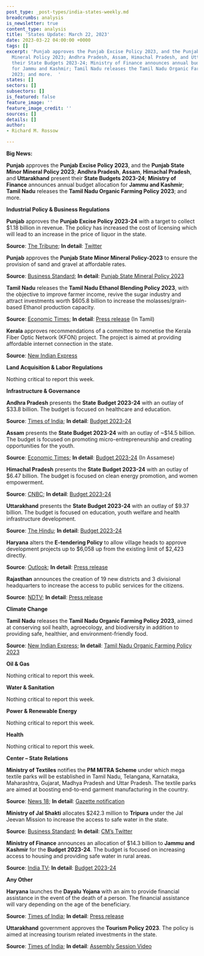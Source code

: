```yaml
---
post_type: _post-types/india-states-weekly.md
breadcrumbs: analysis
is_newsletter: true
content_type: analysis
title: 'States Update: March 22, 2023'
date: 2023-03-22 04:00:00 +0000
tags: []
excerpt: 'Punjab approves the Punjab Excise Policy 2023, and the Punjab State Minor
  Mineral Policy 2023; Andhra Pradesh, Assam, Himachal Pradesh, and Uttarakhand present
  their State Budgets 2023-24; Ministry of Finance announces annual budget allocation
  for Jammu and Kashmir; Tamil Nadu releases the Tamil Nadu Organic Farming Policy
  2023; and more.  '
states: []
sectors: []
subsectors: []
is_featured: false
feature_image: ''
feature_image_credit: ''
sources: []
details: []
author:
- Richard M. Rossow

---
```

**Big News:**

**Punjab** approves the **Punjab Excise Policy 2023**, and the **Punjab State Minor Mineral Policy 2023**; **Andhra Pradesh**, **Assam**, **Himachal Pradesh**, and **Uttarakhand** present their **State Budgets 2023-24**; **Ministry of Finance** announces annual budget allocation for **Jammu and Kashmir**; **Tamil Nadu** releases the **Tamil Nadu Organic Farming Policy 2023**; and more.

**Industrial Policy & Business Regulations**

**Punjab** approves the **Punjab Excise Policy 2023-24** with a target to collect $1.18 billion in revenue. The policy has increased the cost of licensing which will lead to an increase in the price of liquor in the state.

**Source**: [The Tribune](https://www.tribuneindia.com/news/punjab/new-excise-policy-out-liquor-dearer-486881); **In detail**: [Twitter](https://twitter.com/PunjabGovtIndia/status/1634223938627837952)

**Punjab** approves the **Punjab State Minor Mineral Policy-2023** to ensure the provision of sand and gravel at affordable rates.

**Source**: [Business Standard](https://www.business-standard.com/article/current-affairs/punjab-cabinet-approves-excise-policy-2023-24-with-rs-9-754-cr-target-123031001320_1.html); **In detail**: [Punjab State Mineral Policy 2023](https://acrobat.adobe.com/id/urn:aaid:sc:VA6C2:bbc8c531-b97f-4304-93c7-55a840c4703d)

**Tamil Nadu** releases the **Tamil Nadu Ethanol Blending Policy 2023**, with the objective to improve farmer income, revive the sugar industry and attract investments worth $605.8 billion to increase the molasses/grain-based Ethanol production capacity.

**Source**: [Economic Times](https://energy.economictimes.indiatimes.com/news/oil-and-gas/tamil-nadu-unveils-ethanol-blending-policy-2023-to-attract-rs-5000-cr-investments/98764631); **In detail**: [Press release](http://cms.tn.gov.in/sites/default/files/press_release/pr180323_571.pdf) (In Tamil)

**Kerala** approves recommendations of a committee to monetise the Kerala Fiber Optic Network (KFON) project. The project is aimed at providing affordable internet connection in the state.

**Source**: [New Indian Express](https://www.newindianexpress.com/states/kerala/2023/mar/16/cabinet-nod-for-kerala-fiber-optic-network-project-terms-2556468.html)

**Land Acquisition & Labor Regulations**

Nothing critical to report this week.

**Infrastructure & Governance**

**Andhra Pradesh** presents the **State** **Budget 2023-24** with an outlay of $33.8 billion. The budget is focused on healthcare and education.

**Source**: [Times of India](https://timesofindia.indiatimes.com/city/vijayawada/andhra-pradesh-tables-rs-2-79-lakh-crore-budget-focus-on-health-education/articleshow/98718701.cms); **In detail**: [Budget 2023-24](https://acrobat.adobe.com/id/urn:aaid:sc:VA6C2:f9eb07eb-5404-4d77-91e2-17f014a0eaa6)

**Assam** presents the **State Budget 2023-24** with an outlay of \~$14.5 billion. The budget is focused on promoting micro-entrepreneurship and creating opportunities for the youth.

**Source**: [Economic Times](https://economictimes.indiatimes.com/news/india/in-assam-budget-funds-for-creating-2-lakh-entrepreneurs-40000-fresh-govt-hirings/articleshow/98689181.cms); **In detail**: [Budget 2023-24](https://acrobat.adobe.com/id/urn:aaid:sc:VA6C2:8de8baab-5326-4df8-9272-81b38aee9064) (In Assamese)

**Himachal Pradesh** presents the **State Budget 2023-24** with an outlay of $6.47 billion. The budget is focused on clean energy promotion, and women empowerment.

**Source**: [CNBC](https://www.cnbctv18.com/economy/himachal-pradesh-budget-2023-top-announcements-cm-sukhvinder-singh-sukhu-electrical-vehicle-schemes-policy-taxes-women-youth-employment-farmers-16195441.htm); **In detail**: [Budget 2023-24](https://ebudget.hp.nic.in/BudHome.aspx)

**Uttarakhand** presents the **State Budget 2023-24** with an outlay of $9.37 billion. The budget is focused on education, youth welfare and health infrastructure development.

**Source**: [The Hindu](https://www.thehindu.com/news/national/other-states/uttarakhand-govt-presents-77407-crore-budget-for-fy24/article66623119.ece); **In detail**: [Budget 2023-24](https://budget.uk.gov.in/pages/display/132-budget-2023-24)

**Haryana** alters the **E-tendering Policy** to allow village heads to approve development projects up to $6,058 up from the existing limit of $2,423 directly.

**Source**: [Outlook](https://www.outlookindia.com/national/amid-sarpanches-protests-in-haryana-limit-under-e-tendering-policy-to-approve-development-work-hiked-to-rs-5-lakh-news-270354); **In detail**: [Press release](https://acrobat.adobe.com/id/urn:aaid:sc:VA6C2:639243da-26ba-47bf-a9bc-2c0d3f884d6b)

**Rajasthan** announces the creation of 19 new districts and 3 divisional headquarters to increase the access to public services for the citizens.

**Source**: [NDTV](https://www.ndtv.com/india-news/rajasthan-creates-19-new-districts-in-election-year-bjp-says-political-move-3870979); **In detail**: [Press release](https://cmo.rajasthan.gov.in/pressreleasedetail/84272)

**Climate Change**

**Tamil Nadu** releases the **Tamil Nadu Organic Farming Policy 2023**, aimed at conserving soil health, agroecology, and biodiversity in addition to providing safe, healthier, and environment-friendly food.

**Source**: [New Indian Express](https://www.newindianexpress.com/states/tamil-nadu/2023/mar/15/cm-stalin-unveils-policy-to-boost-organic-farming-in-tamil-nadu-2556186.html); **In detail**: [Tamil Nadu Organic Farming Policy 2023](http://www.agritech.tnau.ac.in/pdf/66617733-Tamil-Nadu-Organic-Farming-Policy-2023_230315_093042.pdf)

**Oil & Gas**

Nothing critical to report this week.

**Water & Sanitation**

Nothing critical to report this week.

**Power & Renewable Energy**

Nothing critical to report this week.

**Health**

Nothing critical to report this week.

**Center – State Relations**

**Ministry of Textiles** notifies the **PM MITRA Scheme** under which mega textile parks will be established in Tamil Nadu, Telangana, Karnataka, Maharashtra, Gujarat, Madhya Pradesh and Uttar Pradesh. The textile parks are aimed at boosting end-to-end garment manufacturing in the country.

**Source**: [News 18](https://www.news18.com/business/pm-mitra-mega-textile-parks-to-be-set-up-in-7-states-pm-narendra-modi-7316125.html); **In detail**: [Gazette notification](http://texmin.gov.in/sites/default/files/PM_MITRA_Notification_0.pdf)

**Ministry of Jal Shakti** allocates $242.3 million to **Tripura** under the Jal Jeevan Mission to increase the access to safe water in the state.

**Source**: [Business Standard](https://www.business-standard.com/article/current-affairs/centre-has-sanctioned-rs-2-000-cr-for-tripura-under-jal-jeevan-mission-cm-123031900572_1.html); **In detail**: [CM’s Twitter](https://twitter.com/DrManikSaha2/status/1637300261994782721)

**Ministry of Finance** announces an allocation of $14.3 billion to **Jammu and Kashmir** for the **Budget 2023-24**. The budget is focused on increasing access to housing and providing safe water in rural areas.

**Source**: [India TV](https://www.indiatvnews.com/business/news/jammu-and-kashmir-budget-2023-24-fm-presents-rs-1-18-lakh-crore-budget-aims-to-double-ut-s-gdp-within-five-years-2023-03-14-854396); **In detail**: [Budget 2023-24](https://www.jakfinance.nic.in/budget/budget2324/J&K%20Budget%20Speech%202023-24.pdf)

**Any Other**

**Haryana** launches the **Dayalu Yojana** with an aim to provide financial assistance in the event of the death of a person. The financial assistance will vary depending on the age of the beneficiary.

**Source**: [Times of India](https://timesofindia.indiatimes.com/city/chandigarh/dayalu-yojana-launched-to-provide-aid-in-case-of-death/articleshow/98721049.cms); **In detail**: [Press release](https://acrobat.adobe.com/id/urn:aaid:sc:VA6C2:f07de991-ea14-4763-b114-a44fc544c62d)

**Uttarakhand** government approves the **Tourism Policy 2023**. The policy is aimed at increasing tourism related investments in the state.

**Source**: [Times of India](https://timesofindia.indiatimes.com/city/dehradun/uttarakhand-to-give-capital-subsidy-of-up-to-50-for-investment-in-tourism-sector/articleshow/98718370.cms); **In detail**: [Assembly Session Video](https://urldefense.com/v3/__https:/fb.watch/jpPMVEWF_D/__;!!KRhing!a0yDbtBi0SlnDQB8dIs0s2FwXceYIxctIvrxAanwOvQ2tgoCpnnaRqUfJAurhdm-ZyuoGk64p3QKIfAFj8fV$)

